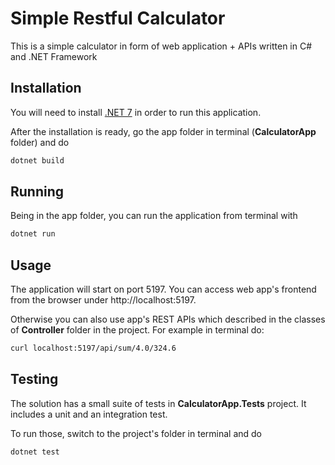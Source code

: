 # Simple Restful Calculator

This is a simple calculator in form of web application + APIs written in C# and .NET Framework

## Installation

You will need to install [.NET 7](https://learn.microsoft.com/en-us/dotnet/core/install/linux) in order to run this application.

After the installation is ready, go the app folder in terminal (**CalculatorApp** folder) and do
```bash
dotnet build
```

## Running

Being in the app folder, you can run the application from terminal with

```bash
dotnet run
```

## Usage

The application will start on port 5197.
You can access web app's frontend from the browser under http://localhost:5197.

Otherwise you can also use app's REST APIs which described in the classes of **Controller** folder in the project. For example in terminal do:

```bash
curl localhost:5197/api/sum/4.0/324.6
```

## Testing

The solution has a small suite of tests in **CalculatorApp.Tests** project. It includes a unit and an integration test.

To run those, switch to the project's folder in terminal and do

```bash
dotnet test
```
